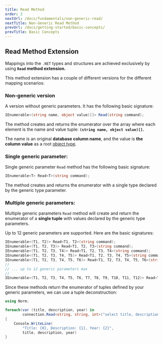 ```yaml
---
title: Read Method
order: 2
nextUrl: /docs/fundamentals/non-generic-read/
nextTitle: Non-Generic Read Method
prevUrl: /docs/getting-started/basic-concepts/
prevTitle: Basic Concepts
---
```


## Read Method Extension

Mappings into the `.NET` types and structures are achieved exclusively by using **`Read` method extension.**

This method extension has a couple of different versions for the different mapping scenarios:

### Non-generic version

A version without generic parameters. It has the following basic signature: 

```csharp
IEnumerable<(string name, object value)[]> Read(string command);
```

The method creates and returns the enumerator over the array where each element is the name and value tuple: **`(string name, object value)[]`.**

The name is an original **database column name**, and the value is **the column value** as a root [object type](https://learn.microsoft.com/en-us/dotnet/api/system.object?view=net-7.0).

### Single generic parameter: 

Single generic parameter `Read` method has the following basic signature: 

```csharp
IEnumerable<T> Read<T>(string command);
```

The method creates and returns the enumerator with a single type declared by the generic type parameter.

### Multiple generic parameters: 
  
Multiple generic parameters `Read` method will create and return the enumerator of a **single tuple** with values declared by the generic type parameters.

Up to 12 generic parameters are supported. Here are the basic signatures:

```csharp
IEnumerable<(T1, T2)> Read<T1, T2>(string command);
IEnumerable<(T1, T2, T3)> Read<T1, T2, T3>(string command);
IEnumerable<(T1, T2, T3, T4)> Read<T1, T2, T3, T4>(string command);
IEnumerable<(T1, T2, T3, T4, T5)> Read<T1, T2, T3, T4, T5>(string command);
IEnumerable<(T1, T2, T3, T4, T5, T6)> Read<T1, T2, T3, T4, T5, T6>(string command);
//
// ... up to 12 generic parameters max
//
IEnumerable<(T1, T2, T3, T4, T5, T6, T7, T8, T9, T10, T11, T12)> Read<T1, T2, T3, T4, T5, T6, T7, T8, T9, T10, T11, T12>(string command);
```

Since these methods return the enumerator of tuples defined by your generic parameters, we can use a tuple deconstruction:

```csharp
using Norm;

foreach(var (title, description, year) in 
        connection.Read<string, string, int>("select title, description, release_year from film"))
{
    Console.WriteLine(
        "Title: {0}, Description: {1}, Year: {2}", 
        title, description, year)
}
```